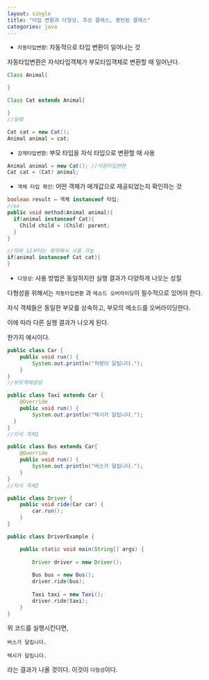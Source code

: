 ```yaml
---
layout: single
title: "타입 변환과 다형성, 추상 클래스, 봉인된 클래스"
categories: java
---
```


- `자동타입변환`: 자동적으로 타입 변환이 일어나는 것

자동타입변환은 자식타입객체가 부모타입객체로 변환할 때 일어난다.

```java
Class Animal{

}

Class Cat extends Animal{

}
//일때

Cat cat = new Cat();
Animal animal = cat;
```

- `강제타입변환`: 부모 타입을 자식 타입으로 변환할 때 사용

```java
Animal animal = new Cat(); //자동타입변환
Cat cat = (Cat) animal;
```

- `객체 타입 확인`: 어떤 객체가 매개값으로 제공되었는지 확인하는 것

```java
boolean result = 객체 instanceof 타입;
//ex
public void method(Animal animal){
  if(animal instanceof Cat){
    Child child = (Child) parent;
  }
}

//자바 12부터는 축약해서 사용 가능
if(animal instanceof Cat cat){
}
```

- `다형성`: 사용 방법은 동일하지만 실행 결과가 다양하게 나오는 성질

다형성을 위해서는 `자동타입변환` 과 `메소드 오버라이딩`이 필수적으로 있어야 한다.

자식 객체들은 동일한 부모를 상속하고, 부모의 메소드를 오버라이딩한다. 

이에 따라 다른 실행 결과가 나오게 된다.

한가지 예시이다.


```java
public class Car {	
	public void run() {
		System.out.println("차량이 달립니다.");
	}
}
//부모객체생성
```

```java
public class Taxi extends Car {
	@Override
	public void run() {
		System.out.println("택시가 달립니다.");
  }
}
//자식 객체1
```

```java
public class Bus extends Car{
	@Override
	public void run() {
		System.out.println("버스가 달립니다.");
	}
}
//자식 객체2
```

```java
public class Driver {
	public void ride(Car car) {
		car.run();		
	}
}
```

```java
public class DriverExample {

	public static void main(String[] args) {
		
		Driver driver = new Driver();
		
		Bus bus = new Bus();
		driver.ride(bus);
		
		Taxi taxi = new Taxi();
		driver.ride(taxi);
	}
}
```

위 코드를 실행시킨다면, 

`버스가 달립니다.`

`택시가 달립니다.`

라는 결과가 나올 것이다. 이것이 `다형성`이다.

